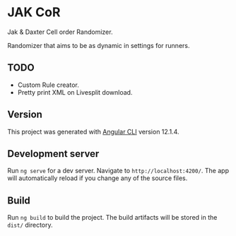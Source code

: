 # JAK CoR

Jak & Daxter Cell order Randomizer.

Randomizer that aims to be as dynamic in settings for runners.

## TODO

- Custom Rule creator.
- Pretty print XML on Livesplit download.

## Version

This project was generated with [Angular CLI](https://github.com/angular/angular-cli) version 12.1.4.

## Development server

Run `ng serve` for a dev server. Navigate to `http://localhost:4200/`. The app will automatically reload if you change any of the source files.

## Build

Run `ng build` to build the project. The build artifacts will be stored in the `dist/` directory.